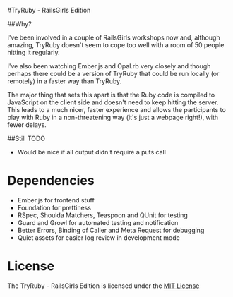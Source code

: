 #TryRuby - RailsGirls Edition

##Why?

I've been involved in a couple of RailsGirls workshops now and, although amazing, TryRuby doesn't seem to cope too well with a room of 50 people hitting it regularly.

I've also been watching Ember.js and Opal.rb very closely and though perhaps there could be a version of TryRuby that could be run locally (or remotely) in a faster way than TryRuby.

The major thing that sets this apart is that the Ruby code is compiled to JavaScript on the client side and doesn't need to keep hitting the server.  This leads to a much nicer, faster experience and allows the participants to play with Ruby in a non-threatening way (it's just a webpage right!), with fewer delays.

##Still TODO

 - Would be nice if all output didn't require a puts call


# Dependencies

 - Ember.js for frontend stuff
 - Foundation for prettiness
 - RSpec, Shoulda Matchers, Teaspoon and QUnit for testing
 - Guard and Growl for automated testing and notification
 - Better Errors, Binding of Caller and Meta Request for debugging
 - Quiet assets for easier log review in development mode

# License

The TryRuby - RailsGirls Edition is licensed under the [MIT License](http://opensource.org/licenses/MIT)